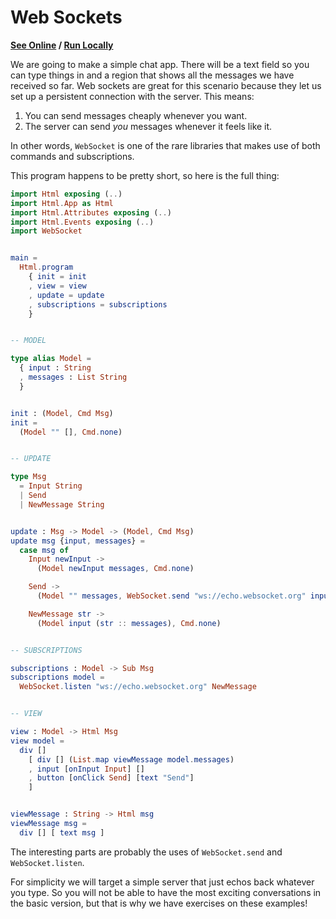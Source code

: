 # Web Sockets

**[See Online](http://elm-lang.org/examples/websockets) / [Run Locally](https://github.com/evancz/elm-architecture-tutorial/)**

We are going to make a simple chat app. There will be a text field so you can type things in and a region that shows all the messages we have received so far. Web sockets are great for this scenario because they let us set up a persistent connection with the server. This means:

  1. You can send messages cheaply whenever you want.
  2. The server can send *you* messages whenever it feels like it.

In other words, `WebSocket` is one of the rare libraries that makes use of both commands and subscriptions.

This program happens to be pretty short, so here is the full thing:


```elm
import Html exposing (..)
import Html.App as Html
import Html.Attributes exposing (..)
import Html.Events exposing (..)
import WebSocket


main =
  Html.program
    { init = init
    , view = view
    , update = update
    , subscriptions = subscriptions
    }


-- MODEL

type alias Model =
  { input : String
  , messages : List String
  }


init : (Model, Cmd Msg)
init =
  (Model "" [], Cmd.none)


-- UPDATE

type Msg
  = Input String
  | Send
  | NewMessage String


update : Msg -> Model -> (Model, Cmd Msg)
update msg {input, messages} =
  case msg of
    Input newInput ->
      (Model newInput messages, Cmd.none)

    Send ->
      (Model "" messages, WebSocket.send "ws://echo.websocket.org" input)

    NewMessage str ->
      (Model input (str :: messages), Cmd.none)


-- SUBSCRIPTIONS

subscriptions : Model -> Sub Msg
subscriptions model =
  WebSocket.listen "ws://echo.websocket.org" NewMessage


-- VIEW

view : Model -> Html Msg
view model =
  div []
    [ div [] (List.map viewMessage model.messages)
    , input [onInput Input] []
    , button [onClick Send] [text "Send"]
    ]


viewMessage : String -> Html msg
viewMessage msg =
  div [] [ text msg ]
```

The interesting parts are probably the uses of `WebSocket.send` and `WebSocket.listen`.

For simplicity we will target a simple server that just echos back whatever you type. So you will not be able to have the most exciting conversations in the basic version, but that is why we have exercises on these examples!

